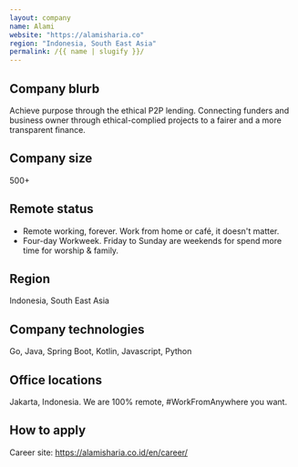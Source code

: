 ```yaml
---
layout: company
name: Alami
website: "https://alamisharia.co"
region: "Indonesia, South East Asia"
permalink: /{{ name | slugify }}/
---
```


## Company blurb

Achieve purpose through the ethical P2P lending. Connecting funders and business owner through ethical-complied projects to a fairer and a more transparent finance.

## Company size

500+

## Remote status

* Remote working, forever. Work from home or café, it doesn't matter.
* Four-day Workweek. Friday to Sunday are weekends for spend more time for worship & family.

## Region

Indonesia, South East Asia

## Company technologies

Go, Java, Spring Boot, Kotlin, Javascript, Python

## Office locations

Jakarta, Indonesia. We are 100% remote, #WorkFromAnywhere you want.

## How to apply

Career site: https://alamisharia.co.id/en/career/